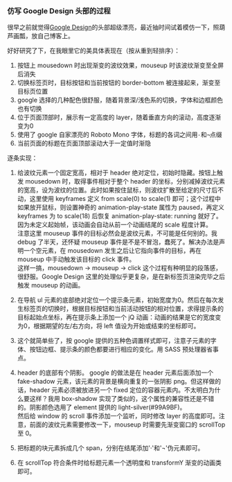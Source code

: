 ### 仿写 Google Design 头部的过程

很早之前就觉得[Google Design](https://design.google.com/)的头部超级漂亮，最近抽时间试着模仿一下，照葫芦画瓢，放自己博客上。

好好研究了下，在我眼里它的美具体表现在（按从重到轻排序）：

1. 按钮上 mousedown 时出现渐变的波纹效果，mouseup 时该波纹渐变至全屏后消失
2. 切换标签页时，目标按钮和当前按钮的 border-bottom 被连接起来，渐变至目标页位置
3. google 选择的几种配色很舒服，随着背景深/浅色系的切换，字体和边框颜色也有切换
4. 位于页面顶部时，展示有一定高度的 layer，随着垂直方向的滚动，高度逐渐变为0
5. 使用了 google 自家漂亮的 Roboto Mono 字体，标题的各词之间用`·`和`¬`点缀
6. 当前页面的标题在页面顶部滚动大于一定值时渐隐

逐条实现：
1. 给波纹元素一个固定宽高，相对于 header 绝对定位，初始时隐藏。按钮上触发 mousedown 时，取得事件相对于整个 header 的坐标，分别减掉波纹元素的宽高，设为波纹的位置。此时如果按住鼠标，则波纹扩散至给定的尺寸后不动，这里使用 keyframes 定义 from scale(0) to scale(1) 即可；这个过程中如果放开鼠标，则设置神奇的 animation-play-state 属性为 paused，再定义 keyframes 为 to scale(18) 后恢复 animation-play-state: running 就好了。因为未定义起始帧，该动画会自动从前一个动画结尾的 scale 程度计算。  
注意这里 mouseup 事件的目标必然会是波纹元素，不可能是任何别的。我 debug 了半天，还怀疑 mouseup 事件是不是不冒泡，蠢死了。解决办法是声明一个空元素，在 mousedown 发生之后让它指向事件的目标，再在 mouseup 中手动触发该目标的 click 事件。  
这样一搞，mousedown -> mouseup -> click 这个过程有种明显的段落感，很舒服。Google Design 这里的处理似乎更复杂，是在新标签页渲染完毕之后触发 mouseup 的动画。

2. 在导航 ul 元素的底部绝对定位一个提示条元素，初始宽度为0。然后在每次发生标签页的切换时，根据目标按钮和当前活动按钮的相对位置，求得提示条的目标起始点坐标，再在提示条上添加一个 jQ 动画：动画的结果是它的宽度变为0，根据期望的左/右方向，将 left 值设为开始或结束的坐标即可。

3. 这个就简单些了，按 google 提供的五种色调置样式即可，注意子元素的字体、按钮边框、提示条的颜色都要进行相应的变化。用 SASS 预处理器省事点。

4. header 的底部有个阴影。 google 的做法是在 header 元素后面添加一个 fake-shadow 元素，该元素的背景是横向重复的一张阴影 png。但这样做的话，header 元素必须被放进另一个 fixed 定位的容器元素内。不太明白为什么要这样？我用 box-shadow 实现了类似的，这个属性的兼容性还是不错的。阴影颜色选用了 element 提供的 light-silver(#99A9BF)。  
然后给 window 的 scroll 事件添加一个监听，同时修改 layer 的高度即可。注意，前面的波纹元素需要修改一下，mouseup 时需要先渐变窗口的 scrollTop 至 0。

5. 把标题的块元素拆成几个 span，分别在结尾添加'·'和'¬'伪元素即可。

6. 在 scrollTop 符合条件时给标题元素一个透明度和 transformY 渐变的动画类即可。
